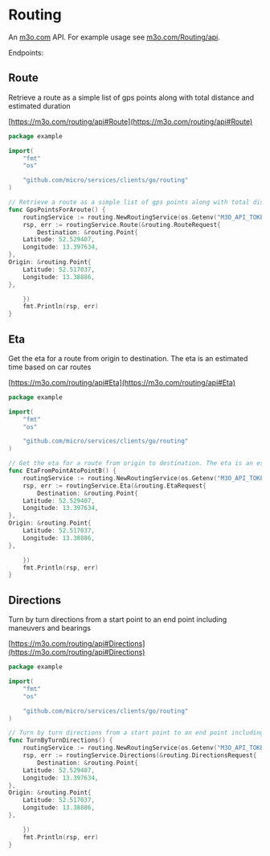 # Routing

An [m3o.com](https://m3o.com) API. For example usage see [m3o.com/Routing/api](https://m3o.com/Routing/api).

Endpoints:

## Route

Retrieve a route as a simple list of gps points along with total distance and estimated duration


[https://m3o.com/routing/api#Route](https://m3o.com/routing/api#Route)

```go
package example

import(
	"fmt"
	"os"

	"github.com/micro/services/clients/go/routing"
)

// Retrieve a route as a simple list of gps points along with total distance and estimated duration
func GpsPointsForAroute() {
	routingService := routing.NewRoutingService(os.Getenv("M3O_API_TOKEN"))
	rsp, err := routingService.Route(&routing.RouteRequest{
		Destination: &routing.Point{
	Latitude: 52.529407,
	Longitude: 13.397634,
},
Origin: &routing.Point{
	Latitude: 52.517037,
	Longitude: 13.38886,
},

	})
	fmt.Println(rsp, err)
}
```
## Eta

Get the eta for a route from origin to destination. The eta is an estimated time based on car routes


[https://m3o.com/routing/api#Eta](https://m3o.com/routing/api#Eta)

```go
package example

import(
	"fmt"
	"os"

	"github.com/micro/services/clients/go/routing"
)

// Get the eta for a route from origin to destination. The eta is an estimated time based on car routes
func EtaFromPointAtoPointB() {
	routingService := routing.NewRoutingService(os.Getenv("M3O_API_TOKEN"))
	rsp, err := routingService.Eta(&routing.EtaRequest{
		Destination: &routing.Point{
	Latitude: 52.529407,
	Longitude: 13.397634,
},
Origin: &routing.Point{
	Latitude: 52.517037,
	Longitude: 13.38886,
},

	})
	fmt.Println(rsp, err)
}
```
## Directions

Turn by turn directions from a start point to an end point including maneuvers and bearings


[https://m3o.com/routing/api#Directions](https://m3o.com/routing/api#Directions)

```go
package example

import(
	"fmt"
	"os"

	"github.com/micro/services/clients/go/routing"
)

// Turn by turn directions from a start point to an end point including maneuvers and bearings
func TurnByTurnDirections() {
	routingService := routing.NewRoutingService(os.Getenv("M3O_API_TOKEN"))
	rsp, err := routingService.Directions(&routing.DirectionsRequest{
		Destination: &routing.Point{
	Latitude: 52.529407,
	Longitude: 13.397634,
},
Origin: &routing.Point{
	Latitude: 52.517037,
	Longitude: 13.38886,
},

	})
	fmt.Println(rsp, err)
}
```
